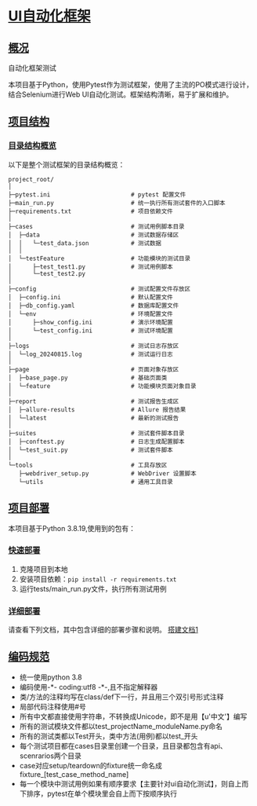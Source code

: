 # [UI自动化框架](/)

## [概况](/)

自动化框架测试

本项目基于Python，使用Pytest作为测试框架，使用了主流的PO模式进行设计，结合Selenium进行Web UI自动化测试。框架结构清晰，易于扩展和维护。

## [项目结构](/)

### [目录结构概览](/)

以下是整个测试框架的目录结构概览：

```plaintext
project_root/
│
├─pytest.ini                       # pytest 配置文件
├─main_run.py                      # 统一执行所有测试套件的入口脚本
├─requirements.txt                 # 项目依赖文件
│
├─cases                            # 测试用例脚本目录
│  ├─data                          # 测试数据存储区
│  │   └─test_data.json            # 测试数据
│  │
│  └─testFeature                   # 功能模块的测试目录
│      ├─test_test1.py             # 测试用例脚本
│      └─test_test2.py
│
├─config                           # 测试配置文件存放区
│  ├─config.ini                    # 默认配置文件
│  ├─db_config.yaml                # 数据库配置文件
│  └─env                           # 环境配置文件
│      ├─show_config.ini           # 演示环境配置
│      └─test_config.ini           # 测试环境配置
│
├─logs                             # 测试日志存放区
│  └─log_20240815.log              # 测试运行日志
│
├─page                             # 页面对象存放区
│  ├─base_page.py                  # 基础页面类
│  └─feature                       # 功能模块页面对象目录
│
├─report                           # 测试报告生成区
│  ├─allure-results                # Allure 报告结果
│  └─latest                        # 最新的测试报告
│
├─suites                           # 测试套件脚本目录
│  ├─conftest.py                   # 日志生成配置脚本
│  └─test_suit.py                  # 测试套件脚本
│
└─tools                            # 工具存放区
   ├─webdriver_setup.py            # WebDriver 设置脚本
   └─utils                         # 通用工具目录
```

## [项目部署](/)

本项目基于Python 3.8.19,使用到的包有：

### [快速部署](/)

1. 克隆项目到本地
2. 安装项目依赖：`pip install -r requirements.txt`
3. 运行tests/main_run.py文件，执行所有测试用例

### [详细部署](/)

请查看下列文档，其中包含详细的部署步骤和说明。
[搭建文档1](/搭建文档/1_PC%20Web端%20UI自动化搭建（1）环境准备.md)

## [编码规范](/)

* 统一使用python 3.8
* 编码使用-\*- coding:utf8 -\*-,且不指定解释器
* 类/方法的注释均写在class/def下一行，并且用三个双引号形式注释
* 局部代码注释使用#号
* 所有中文都直接使用字符串，不转换成Unicode，即不是用【u'中文'】编写
* 所有的测试模块文件都以test_projectName_moduleName.py命名
* 所有的测试类都以Test开头，类中方法(用例)都以test_开头
* 每个测试项目都在cases目录里创建一个目录，且目录都包含有api、scenrarios两个目录
* case对应setup/teardown的fixture统一命名成fixture_[test_case_method_name]
* 每一个模块中测试用例如果有顺序要求【主要针对ui自动化测试】，则自上而下排序，pytest在单个模块里会自上而下按顺序执行
